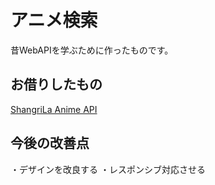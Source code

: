 # アニメ検索  
昔WebAPIを学ぶために作ったものです。  

## お借りしたもの
[ShangriLa Anime API ](https://github.com/Project-ShangriLa/sora-playframework-scala)  
## 今後の改善点  
・デザインを改良する
・レスポンシブ対応させる
